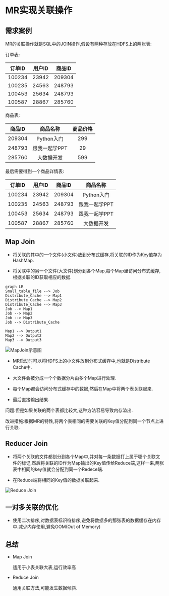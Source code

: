 # MR实现关联操作

## 需求案例

MR的关联操作就是SQL中的JOIN操作,假设有两种存放在HDFS上的两张表:

订单表:

| 订单ID | 用户ID | 商品ID |
|:-----:|:------:|:-----:|
| 100234 | 23942 | 209304 |
| 100235 | 24563 | 248793 |
| 100453 | 25634 | 248793 |
| 100587 | 28867 | 285760 |


商品表:

| 商品ID | 商品名称 | 商品价格 |
|:-----:|:------:|:-----:|
| 209304 | Python入门 | 299 |
| 248793 | 跟我一起学PPT | 29 |gf
| 285760 | 大数据开发 | 599 |

最后需要得到一个商品详情表:

| 订单ID | 用户ID | 商品ID | 商品名称 |
|:-----:|:------:|:-----:|:-------:|
| 100234 | 23942 | 209304 | Python入门 |
| 100235 | 24563 | 248793 | 跟我一起学PPT |
| 100453 | 25634 | 248793 | 跟我一起学PPT |
| 100587 | 28867 | 285760 | 大数据开发 |

## Map Join

- 将关联的其中的一个文件(小文件)放到分布式缓存,将关联的ID作为Key值存为HashMap.

- 将关联中的另一个文件(大文件)划分到各个Map,每个Map里访问分布式缓存,根据关联的ID获取相应的数据.

```mermaid
graph LR
Small_table_file --> Job
Distribute_Cache --> Map1
Distribute_Cache --> Map2
Distribute_Cache --> Map3
Job --> Map1
Job --> Map2
Job --> Map3
Job --> Distribute_Cache

Map1 --> Output1
Map2 --> Output2
Map3 --> Output3
```

![MapJoin示意图][1]

- MR启动时可以将HDFS上的小文件放到分布式缓存中,也就是Distribute Cache中.

- 大文件会被分成一个个数据分片由多个Map进行处理.

- 每个Map都会访问分布式缓存中的数据,然后在Map中将两个表关联起来.

- 最后直接输出结果.

问题:但是如果关联的两个表都比较大,这种方法容易导致内存溢出.

改进措施:根据MR的特性,将两个表相同的需要关联的Key值分配到同一个节点上进行关联.

## Reducer Join

- 将两个关联的文件都划分到各个Map中,并对每一条数据打上属于哪个关联文件的标记,然后将关联的ID作为Map输出的Key值传给Reduce端,这样一来,两张表中相同的key值就会分配到同一个Redece端.

- 在Reduce端将相同的Key值的数据关联起来.

![Reduce Join][2]

## 一对多关联的优化

- 使用二次排序,对数据表标识符排序,避免将数据多的那张表的数据缓存在内存中.减少内存使用,避免OOM(Out of Memory)

## 总结

- Map Join

    适用于小表关联大表,运行效率高

- Reduce Join

    通用关联方法,可能发生数据倾斜.

[1]: https://github.com/jiaoqiyuan/163-bigdate-note/raw/master/%E6%97%A5%E5%BF%97%E8%A7%A3%E6%9E%90%E5%8F%8A%E8%AE%A1%E7%AE%97%EF%BC%9AMR/img/MapJoin%E7%A4%BA%E6%84%8F%E5%9B%BE.png
[2]: https://github.com/jiaoqiyuan/163-bigdate-note/raw/master/%E6%97%A5%E5%BF%97%E8%A7%A3%E6%9E%90%E5%8F%8A%E8%AE%A1%E7%AE%97%EF%BC%9AMR/img/ReduceJoin%E7%A4%BA%E6%84%8F%E5%9B%BE.png


